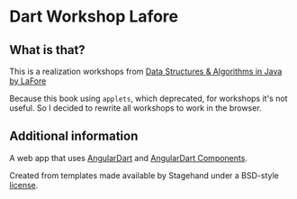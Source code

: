 # Dart Workshop Lafore

## What is that?
This is a realization workshops from [Data Structures & Algorithms in Java by LaFore](http://www.amazon.com/Data-Structures-Algorithms-Java-Edition/dp/0672324539)

Because this book using `applets`, which deprecated, for workshops it's not useful. So I decided to rewrite all workshops to work in the browser.

## Additional information
A web app that uses [AngularDart](https://webdev.dartlang.org/angular) and
[AngularDart Components](https://webdev.dartlang.org/components).

Created from templates made available by Stagehand under a BSD-style
[license](https://github.com/dart-lang/stagehand/blob/master/LICENSE).
